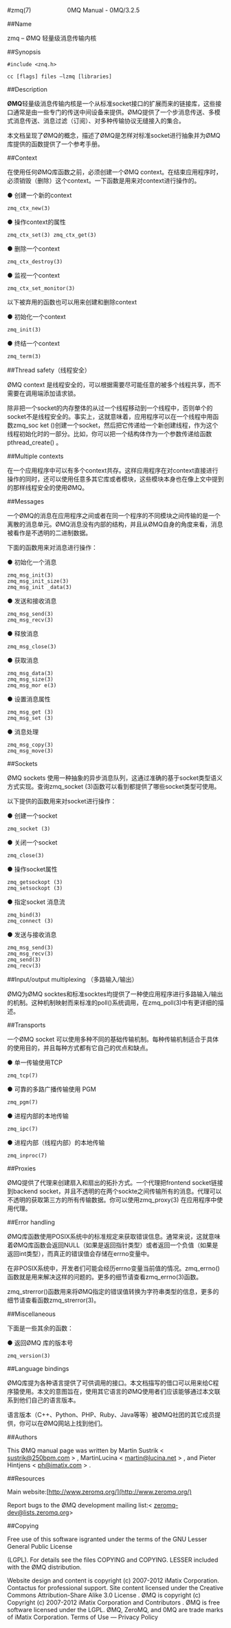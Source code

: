 #zmq(7)　　　　　　0MQ Manual - 0MQ/3.2.5

##Name

zmq – ØMQ 轻量级消息传输内核

##Synopsis

    #include <znq.h>

    cc [flags] files –lzmq [libraries]

##Description

**ØMQ**轻量级消息传输内核是一个从标准socket接口的扩展而来的链接库，这些接口通常是由一些专门的传送中间设备来提供。ØMQ提供了一个步消息传送、多模式消息传送、消息过滤（订阅）、对多种传输协议无缝接入的集合。

本文档呈现了ØMQ的概念，描述了ØMQ是怎样对标准socket进行抽象并为ØMQ库提供的函数提供了一个参考手册。

##Context

在使用任何ØMQ库函数之前，必须创建一个ØMQ context。在结束应用程序时，必须销毁（删除）这个context。一下函数是用来对context进行操作的。

● 创建一个新的context

    zmq_ctx_new(3)

● 操作context的属性

    zmq_ctx_set(3) zmq_ctx_get(3)

● 删除一个context

    zmq_ctx_destroy(3)

● 监视一个context

    zmq_ctx_set_monitor(3)

以下被弃用的函数也可以用来创建和删除context

● 初始化一个context

    zmq_init(3)

● 终结一个context

    zmq_term(3)

##Thread safety（线程安全）

ØMQ context 是线程安全的，可以根据需要尽可能任意的被多个线程共享，而不需要在调用端添加请求锁。

除非把一个socket的内存整体的从过一个线程移动到一个线程中，否则单个的socket不是线程安全的。事实上，这就意味着，应用程序可以在一个线程中用函数zmq_soc ket ()创建一个socket，然后把它传递给一个新创建线程，作为这个线程初始化时的一部分。比如，你可以把一个结构体作为一个参数传递给函数pthread_create() 。

##Multiple contexts

在一个应用程序中可以有多个context共存。这样应用程序在对context直接进行操作的同时，还可以使用任意多其它库或者模块，这些模块本身也在像上文中提到的那样线程安全的使用ØMQ。

##Messages

一个ØMQ的消息在应用程序之间或者在同一个程序的不同模块之间传输的是一个离散的消息单元。ØMQ消息没有内部的结构，并且从ØMQ自身的角度来看，消息被看作是不透明的二进制数据。

下面的函数用来对消息进行操作：

● 初始化一个消息

    zmq_msg_init(3)  
    zmq_msg_init_size(3)  
    zmq_msg_init _data(3)

● 发送和接收消息

    zmq_msg_send(3)  
    zmq_msg_recv(3)

● 释放消息

    zmq_msg_close(3)

● 获取消息

    zmq_msg_data(3)  
    zmq_msg_size(3)  
    zmq_msg_mor e(3)

● 设置消息属性

    zmq_msg_get (3)  
    zmq_msg_set (3)

● 消息处理

    zmq_msg_copy(3)  
    zmq_msg_move(3)

##Sockets

ØMQ sockets 使用一种抽象的异步消息队列，这通过准确的基于socket类型语义方式实现。查询zmq_socket (3)函数可以看到都提供了哪些socket类型可使用。

以下提供的函数用来对socket进行操作：

● 创建一个socket

    zmq_socket (3)

● 关闭一个socket

    zmq_close(3)

● 操作socket属性

    zmq_getsockopt (3)  
    zmq_setsockopt (3)

● 指定socket 消息流

    zmq_bind(3)  
    zmq_connect (3)

● 发送与接收消息

    zmq_msg_send(3)  
    zmq_msg_recv(3)  
    zmq_send(3)  
    zmq_recv(3)

##Input/output multiplexing （多路输入/输出）

ØMQ为ØMQ socktes和标准socktes均提供了一种使应用程序进行多路输入/输出的机制。这种机制映射而来标准的poll()系统调用，在zmq_poll(3)中有更详细的描述。

##Transports

一个ØMQ socket 可以使用多种不同的基础传输机制。每种传输机制适合于具体的使用目的，并且每种方式都有它自己的优点和缺点。

● 单一传输使用TCP

    zmq_tcp(7)

● 可靠的多路广播传输使用 PGM

    zmq_pgm(7)

● 进程内部的本地传输

    zmq_ipc(7)

● 进程内部（线程内部）的本地传输

    zmq_inproc(7)

##Proxies

ØMQ提供了代理来创建扇入和扇出的拓扑方式。一个代理把frontend socket链接到backend socket，并且不透明的在两个sockte之间传输所有的消息。代理可以不透明的获取第三方的所有传输数据。你可以使用zmq_proxy(3) 在应用程序中使用代理。

##Error handling

ØMQ库函数使用POSIX系统中的标准规定来获取错误信息。通常来说，这就意味着ØMQ库函数会返回NULL（如果是返回指针类型）或者返回一个负值（如果是返回int类型），而真正的错误值会存储在errno变量中。

在非POSIX系统中，开发者们可能会经历errno变量当前值的情况。zmq_errno()函数就是用来解决这样的问题的。更多的细节请查看zmq_errno(3)函数。

zmq_strerror()函数用来将ØMQ指定的错误值转换为字符串类型的信息，更多的细节请查看函数zmq_strerror(3)。

##Miscellaneous

下面是一些其余的函数：

● 返回ØMQ 库的版本号

    zmq_version(3)

##Language bindings

ØMQ库提为各种语言提供了可供调用的接口。本文档描写的借口可以用来给C程序猿使用。本文的意图旨在，使用其它语言的ØMQ使用者们应该能够通过本文联系到他们自己的语言版本。

语言版本（C++、Python、PHP、Ruby、Java等等）被ØMQ社团的其它成员提供，你可以在ØMQ网站上找到他们。

##Authors

This ØMQ manual  page was written by Martin Sustrik < sustrik@250bpm.com > , MartinLucina < martin@lucina.net > , and Pieter  Hintjens < ph@imatix.com > .

##Resources

Main website:[http://www.zeromq.org/](http://www.zeromq.org/)

Report  bugs  to  the ØMQ development  mailing  list:< zeromq-dev@lists.zeromq.org>

##Copying

Free use of this software isgranted under the terms of the GNU Lesser General  Public License

(LGPL). For details see the files COPYING and COPYING. LESSER included with the ØMQ distribution.

Website design and content is copyright (c) 2007-2012 iMatix Corporation. Contactus  for professional support. Site content licensed under the Creative Commons  Attribution-Share Alike 3.0 License . ØMQ is copyright (c) Copyright (c) 2007-2012 iMatix Corporation and Contributors . ØMQ is free software licensed under the  LGPL. ØMQ, ZeroMQ, and 0MQ are trade marks of iMatix Corporation. Terms of Use — Privacy Policy
